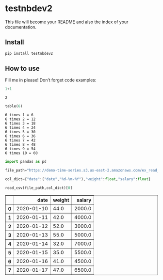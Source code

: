 testnbdev2
================

<!-- WARNING: THIS FILE WAS AUTOGENERATED! DO NOT EDIT! -->

This file will become your README and also the index of your
documentation.

## Install

``` sh
pip install testnbdev2
```

## How to use

Fill me in please! Don’t forget code examples:

``` python
1+1
```

    2

``` python
table(6)
```

    6 times 1 = 6
    6 times 2 = 12
    6 times 3 = 18
    6 times 4 = 24
    6 times 5 = 30
    6 times 6 = 36
    6 times 7 = 42
    6 times 8 = 48
    6 times 9 = 54
    6 times 10 = 60

``` python
import pandas as pd
```

``` python
file_path="https://demo-time-series.s3.us-east-2.amazonaws.com/ex_read_csv1.csv"

col_dict={"date":("date","%d-%m-%Y"),"weight":float,"salary":float}

read_csv(file_path,col_dict)[0]
```

<div>
<style scoped>
    .dataframe tbody tr th:only-of-type {
        vertical-align: middle;
    }

    .dataframe tbody tr th {
        vertical-align: top;
    }

    .dataframe thead th {
        text-align: right;
    }
</style>
<table border="1" class="dataframe">
  <thead>
    <tr style="text-align: right;">
      <th></th>
      <th>date</th>
      <th>weight</th>
      <th>salary</th>
    </tr>
  </thead>
  <tbody>
    <tr>
      <th>0</th>
      <td>2020-01-10</td>
      <td>44.0</td>
      <td>2000.0</td>
    </tr>
    <tr>
      <th>1</th>
      <td>2020-01-11</td>
      <td>42.0</td>
      <td>4000.0</td>
    </tr>
    <tr>
      <th>2</th>
      <td>2020-01-12</td>
      <td>52.0</td>
      <td>3000.0</td>
    </tr>
    <tr>
      <th>3</th>
      <td>2020-01-13</td>
      <td>55.0</td>
      <td>5000.0</td>
    </tr>
    <tr>
      <th>4</th>
      <td>2020-01-14</td>
      <td>32.0</td>
      <td>7000.0</td>
    </tr>
    <tr>
      <th>5</th>
      <td>2020-01-15</td>
      <td>35.0</td>
      <td>5500.0</td>
    </tr>
    <tr>
      <th>6</th>
      <td>2020-01-16</td>
      <td>41.0</td>
      <td>4500.0</td>
    </tr>
    <tr>
      <th>7</th>
      <td>2020-01-17</td>
      <td>47.0</td>
      <td>6500.0</td>
    </tr>
  </tbody>
</table>
</div>
